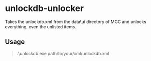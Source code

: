 # unlockdb-unlocker
Takes the unlockdb.xml from the data\ui directory of MCC and unlocks everything, even the unlisted items.

## Usage
> .\unlockdb.exe path/to/your/xml/unlockdb.xml
